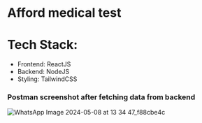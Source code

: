# Afford medical test

# Tech Stack:
- Frontend: ReactJS
- Backend: NodeJS
- Styling: TailwindCSS

### Postman screenshot after fetching data from backend
  ![WhatsApp Image 2024-05-08 at 13 34 47_f88cbe4c](https://github.com/022003harsh/2105887/assets/96056641/1cc39c17-398b-45be-a9bd-2131086c6aca)
